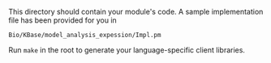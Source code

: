 This directory should contain your module's code.
A sample implementation file has been provided for you in

```Bio/KBase/model_analysis_expession/Impl.pm```

Run `make` in the root to generate your language-specific client libraries.
